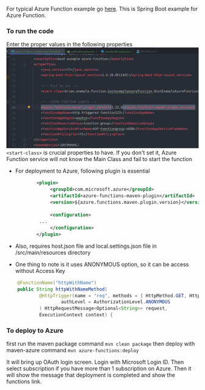 For typical Azure Function example go [here](https://github.com/allthatjava/azure-function-example-in-java).
This is Spring Boot example for Azure Function.

### To run the code
Enter the proper values in the following properties
![img/maven_config.png](img/maven_config1.png)
`<start-class>` is crucial properties to have. If you don't set it, Azure Function service will not know the Main Class and fail to start the function  

* For deployment to Azure, following plugin is essential
```xml
           <plugin>
                <groupId>com.microsoft.azure</groupId>
                <artifactId>azure-functions-maven-plugin</artifactId>
                <version>${azure.functions.maven.plugin.version}</version>

                <configuration>
            ...
                </configuration>
           </plugin>
```
* Also, requires host.json file and local.settings.json file in /src/main/resources directory

* One thing to note is it uses ANONYMOUS option, so it can be access without Access Key
```java
    @FunctionName("httpWithName")
    public String httpWithNameMethod(
            @HttpTrigger(name = "req", methods = { HttpMethod.GET, HttpMethod.POST }, 
                    authLevel = AuthorizationLevel.ANONYMOUS
            ) HttpRequestMessage<Optional<String>> request,
            ExecutionContext context) {
```

### To deploy to Azure
first run the maven package command
`mvn clean package`
then deploy with maven-azure command
`mvn azure-functions:deploy`

It will bring up OAuth login screen. Login with Microsoft Login ID.
Then select subscription if you have more than 1 subscription on Azure.
Then it will show the message that deployment is completed and show the functions link.
